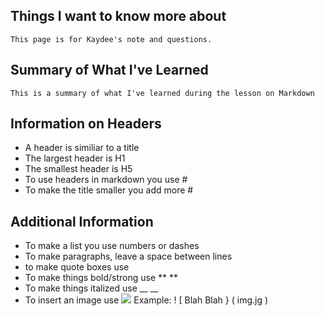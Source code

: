 ## Things I want to know more about

```
This page is for Kaydee's note and questions.
```

## Summary of What I've Learned

```
This is a summary of what I've learned during the lesson on Markdown
```

## Information on Headers
- A header is similiar to a title
- The largest header is H1
- The smallest header is H5
- To use headers in markdown you use #
- To make the title smaller you add more # 

## Additional Information
- To make a list you use numbers or dashes
- To make paragraphs, leave a space between lines
- to make quote boxes use ``` ```
- To make things bold/strong use ** **
- To make things italized use __ __
- To insert an image use ![ ](img.jpg)
    Example: ! [ Blah Blah } ( img.jg )

